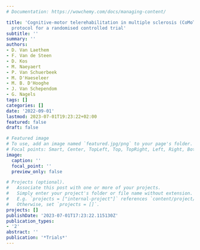 ```yaml
---
# Documentation: https://wowchemy.com/docs/managing-content/

title: 'Cognitive-motor telerehabilitation in multiple sclerosis (CoMoTeMS): study
  protocol for a randomised controlled trial'
subtitle: ''
summary: ''
authors:
- D. Van Laethem
- F. Van de Steen
- D. Kos
- M. Naeyaert
- P. Van Schuerbeek
- M. D'Haeseleer
- M. B. D'Hooghe
- J. Van Schependom
- G. Nagels
tags: []
categories: []
date: '2022-09-01'
lastmod: 2023-07-01T19:23:22+02:00
featured: false
draft: false

# Featured image
# To use, add an image named `featured.jpg/png` to your page's folder.
# Focal points: Smart, Center, TopLeft, Top, TopRight, Left, Right, BottomLeft, Bottom, BottomRight.
image:
  caption: ''
  focal_point: ''
  preview_only: false

# Projects (optional).
#   Associate this post with one or more of your projects.
#   Simply enter your project's folder or file name without extension.
#   E.g. `projects = ["internal-project"]` references `content/project/deep-learning/index.md`.
#   Otherwise, set `projects = []`.
projects: []
publishDate: '2023-07-01T17:23:22.115130Z'
publication_types:
- '2'
abstract: ''
publication: '*Trials*'
---
```

